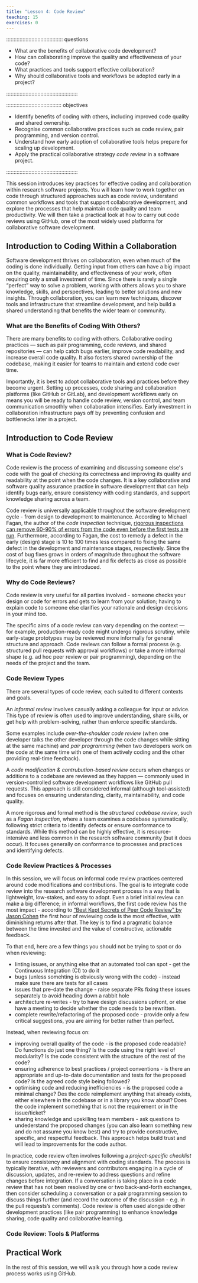 ```yaml
---
title: "Lesson 4: Code Review"
teaching: 15
exercises: 0
---
```


:::::::::::::::::::::::::::::::::::::: questions 

- What are the benefits of collaborative code development?
- How can collaborating improve the quality and effectiveness of your code?
- What practices and tools support effective collaboration?
- Why should collaborative tools and workflows be adopted early in a project?

::::::::::::::::::::::::::::::::::::::::::::::::

::::::::::::::::::::::::::::::::::::: objectives

- Identify benefits of coding with others, including improved code quality and shared ownership.
- Recognise common collaborative practices such as code review, pair programming, and version control.
- Understand how early adoption of collaborative tools helps prepare for scaling up development.
- Apply the practical collaborative strategy *code review* in a software project.

::::::::::::::::::::::::::::::::::::::::::::::::


This session introduces key practices for effective coding and collaboration within research software projects. You will learn how to work together on code through structured approaches such as code review, understand common workflows and tools that support collaborative development, and explore the processes that help maintain code quality and team productivity. We will then take a practical look at how to carry out code reviews using GitHub, one of the most widely used platforms for collaborative software development.

## Introduction to Coding Within a Collaboration

Software development thrives on collaboration, even when much of the coding is done individually. Getting input from others can have a big impact on the quality, maintainability, and effectiveness of your work, often requiring only a small investment of time. Since there is rarely a single “perfect” way to solve a problem, working with others allows you to share knowledge, skills, and perspectives, leading to better solutions and new insights. Through collaboration, you can learn new techniques, discover tools and infrastructure that streamline development, and help build a shared understanding that benefits the wider team or community.

### What are the Benefits of Coding With Others?

There are many benefits to coding with others. Collaborative coding practices — such as pair programming, code reviews, and shared repositories — can help catch bugs earlier, improve code readability, and increase overall code quality. It also fosters shared ownership of the codebase, making it easier for teams to maintain and extend code over time.

Importantly, it is best to adopt collaborative tools and practices before they become urgent. Setting up processes, code sharing and collaboration platforms (like GitHub or GitLab), and development workflows early on means you will be ready to handle code review, version control, and team communication smoothly when collaboration intensifies. Early investment in collaboration infrastructure pays off by preventing confusion and bottlenecks later in a project.

## Introduction to Code Review

### What is Code Review?

Code review is the process of examining and discussing someone else's code with the goal of checking its correctness and improving its quality and readability at the point when the code changes.
It is a key collaborative and software quality assurance practice in software development that can help identify bugs early, ensure consistency with coding standards, and support knowledge sharing across a team. 

Code review is universally applicable throughout the software development cycle - from design to development to maintenance. According to Michael Fagan, the author of the *code inspection* technique, [rigorous inspections can remove 60-90% of errors from the code even before the first tests are run](https://ieeexplore.ieee.org/document/5388086). Furthermore, according to Fagan, the cost to remedy a defect in the early (design) stage is 10 to 100 times less compared to fixing the same defect in the development and maintenance stages, respectively. Since the cost of bug fixes grows in orders of magnitude throughout the software lifecycle, it is far more efficient to find and fix defects as close as possible to the point where they are introduced.

### Why do Code Reviews?

Code review is very useful for all parties involved - someone checks your design or code for errors and gets to learn from your solution; having to explain code to someone else clarifies your rationale and design decisions in your mind too.

The specific aims of a code review can vary depending on the context — for example, production-ready code might undergo rigorous scrutiny, while early-stage prototypes may be reviewed more informally for general structure and approach. Code reviews can follow a formal process (e.g. structured pull requests with approval workflows) or take a more informal shape (e.g. ad hoc peer review or pair programming), depending on the needs of the project and the team.

### Code Review Types
  
There are several types of code review, each suited to different contexts and goals. 

An *informal review* involves casually asking a colleague for input or advice. This type of review is often used to improve understanding, share skills, or get help with problem-solving, rather than enforce specific standards. 

Some examples include *over-the-shoulder code review* (when one developer talks the other developer through the code changes while sitting at the same machine) and *pair programming* (when two developers work on the code at the same time with one of them actively coding and the other providing real-time feedback). 

A *code modification & contrubution-based review* occurs when changes or additions to a codebase are reviewed as they happen — commonly used in version-controlled software development workflows like GitHub pull requests. This approach is still considered informal (although tool-assisted) and focuses on ensuring understanding, clarity, maintainability, and code quality. 

A more rigorous and formal method is the *structured codebase review*, such as a *Fagan inspection*, where a team examines a codebase systematically, following strict criteria to identify defects or ensure conformance to standards. While this method can be highly effective, it is resource-intensive and less common in the research software community (but it does occur). It focuses generally on conformance to processes and practices and identifying defects.

### Code Review Practices & Processes

In this session, we will focus on informal code review practices centered around code modifications and contributions. The goal is to integrate code review into the research software development process in a way that is lightweight, low-stakes, and easy to adopt. Even a brief initial review can make a big difference; in informal workflows, the first code review has the most impact - according to [“Best Kept Secrets of Peer Code Review” by Jason Cohen](https://www.amazon.co.uk/Best-Kept-Secrets-Peer-Review/dp/1599160676) the first hour of reviewing code is the most effective, with diminishing returns after that.
The key is to find a pragmatic balance between the time invested and the value of constructive, actionable feedback.

To that end, here are a few things you should not be trying to spot or do when reviewing:

- linting issues, or anything else that an automated tool can spot - get the Continuous Integration (CI) to do it
- bugs (unless somehting is obviously wrong with the code) - instead make sure there are tests for all cases
- issues that pre-date the change - raise separate PRs fixing these issues separately to avoid heading down a rabbit hole
- architecture re-writes - try to have design discussions upfront, or else have a meeting to decide whether the code needs to be rewritten.
- complete rewrite/refactoring of the proposed code - provide only a few critical suggestions, you are aiming for better rather than perfect.

Instead, when reviewing focus on:

- improving overall quality of the code - is the proposed code readable? Do functions do just one thing? Is the code using the right level of modularity? Is the code consistent with the structure of the rest of the code?
- ensuring adherence to best practices / project conventions - is there an appropriate and up-to-date documentation and tests for the proposed code? Is the agreed code style being followed?
- optimising code and reducing inefficiencies - is the proposed code a minimal change? Des the code reimplement anything that already exists, either elsewhere in the codebase or in a library you know about? Does the code implement something that is not the requirement or in the issue/ticket?
- sharing knowledge and upskilling team members - ask questions to undederstand the proposed changes (you can also learn something new and do not assume you know best) and try to provide constructive, specific, and respectful feedback. This approach helps build trust and will lead to improvements for the code author.

In practice, code review often involves following a *project-specific checklist* to ensure consistency and alignment with coding standards. The process is typically iterative, with reviewers and contributors engaging in a cycle of discussion, updates, and re-review to address questions and refine changes before integration. If a conversation is taking place in a code review that has not been resolved by one or two back-and-forth exchanges, then consider scheduling a conversation 
or a pair programming session to discuss things further (and record the outcome of the discussion - e.g. in the pull requests’s comments). Code review is often used alongside other development practices (like pair programming) to enhance knowledge sharing, code quality and collaborative learning. 

### Code Review: Tools & Platforms


## Practical Work

In the rest of this session, we will walk you through how a code review process works using GitHub.
